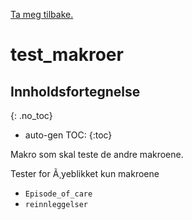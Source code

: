 [Ta meg tilbake.](./)

# test_makroer



## Innholdsfortegnelse
{: .no_toc}

* auto-gen TOC:
{:toc}

Makro som skal teste de andre makroene.

Tester for Ã¸yeblikket kun makroene
- `Episode_of_care`
- `reinnleggelser`
